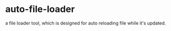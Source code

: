# auto-file-loader
a file loader tool, which is designed for auto reloading file while it's updated.
